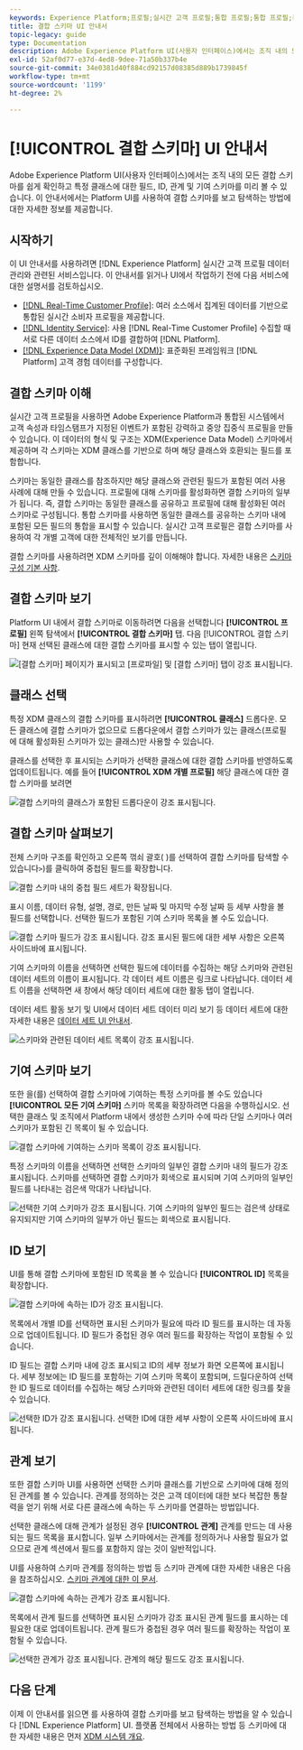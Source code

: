 ```yaml
---
keywords: Experience Platform;프로필;실시간 고객 프로필;통합 프로필;통합 프로필;통합;프로필;rtcp;프로필 사용;프로필 사용;결합 스키마;UNION PROFILE;결합 프로필
title: 결합 스키마 UI 안내서
topic-legacy: guide
type: Documentation
description: Adobe Experience Platform UI(사용자 인터페이스)에서는 조직 내의 모든 결합 스키마를 쉽게 확인하고 특정 클래스에 대한 필드, ID, 관계 및 기여 스키마를 미리 볼 수 있습니다. 이 안내서에서는 Platform UI를 사용하여 결합 스키마를 보고 탐색하는 방법에 대한 자세한 정보를 제공합니다.
exl-id: 52af0d77-e37d-4ed8-9dee-71a50b337b4e
source-git-commit: 34e0381d40f884cd92157d08385d889b1739845f
workflow-type: tm+mt
source-wordcount: '1199'
ht-degree: 2%

---
```


# [!UICONTROL 결합 스키마] UI 안내서

Adobe Experience Platform UI(사용자 인터페이스)에서는 조직 내의 모든 결합 스키마를 쉽게 확인하고 특정 클래스에 대한 필드, ID, 관계 및 기여 스키마를 미리 볼 수 있습니다. 이 안내서에서는 Platform UI를 사용하여 결합 스키마를 보고 탐색하는 방법에 대한 자세한 정보를 제공합니다.

## 시작하기

이 UI 안내서를 사용하려면 [!DNL Experience Platform] 실시간 고객 프로필 데이터 관리와 관련된 서비스입니다. 이 안내서를 읽거나 UI에서 작업하기 전에 다음 서비스에 대한 설명서를 검토하십시오.

* [[!DNL Real-Time Customer Profile]](../home.md): 여러 소스에서 집계된 데이터를 기반으로 통합된 실시간 소비자 프로필을 제공합니다.
* [[!DNL Identity Service]](../../identity-service/home.md): 사용 [!DNL Real-Time Customer Profile] 수집할 때 서로 다른 데이터 소스에서 ID를 결합하여 [!DNL Platform].
* [[!DNL Experience Data Model (XDM)]](../../xdm/home.md): 표준화된 프레임워크 [!DNL Platform] 고객 경험 데이터를 구성합니다.

## 결합 스키마 이해

실시간 고객 프로필을 사용하면 Adobe Experience Platform과 통합된 시스템에서 고객 속성과 타임스탬프가 지정된 이벤트가 포함된 강력하고 중앙 집중식 프로필을 만들 수 있습니다. 이 데이터의 형식 및 구조는 XDM(Experience Data Model) 스키마에서 제공하며 각 스키마는 XDM 클래스를 기반으로 하며 해당 클래스와 호환되는 필드를 포함합니다.

스키마는 동일한 클래스를 참조하지만 해당 클래스와 관련된 필드가 포함된 여러 사용 사례에 대해 만들 수 있습니다. 프로필에 대해 스키마를 활성화하면 결합 스키마의 일부가 됩니다. 즉, 결합 스키마는 동일한 클래스를 공유하고 프로필에 대해 활성화된 여러 스키마로 구성됩니다. 통합 스키마를 사용하면 동일한 클래스를 공유하는 스키마 내에 포함된 모든 필드의 통합을 표시할 수 있습니다. 실시간 고객 프로필은 결합 스키마를 사용하여 각 개별 고객에 대한 전체적인 보기를 만듭니다.

결합 스키마를 사용하려면 XDM 스키마를 깊이 이해해야 합니다. 자세한 내용은 [스키마 구성 기본 사항](../../xdm/schema/composition.md).

## 결합 스키마 보기

Platform UI 내에서 결합 스키마로 이동하려면 다음을 선택합니다 **[!UICONTROL 프로필]** 왼쪽 탐색에서 **[!UICONTROL 결합 스키마]** 탭. 다음 [!UICONTROL 결합 스키마] 현재 선택된 클래스에 대한 결합 스키마를 표시할 수 있는 탭이 열립니다.

![[결합 스키마] 페이지가 표시되고 [프로파일] 및 [결합 스키마] 탭이 강조 표시됩니다.](../images/union-schema/landing.png)

## 클래스 선택

특정 XDM 클래스의 결합 스키마를 표시하려면 **[!UICONTROL 클래스]** 드롭다운. 모든 클래스에 결합 스키마가 없으므로 드롭다운에서 결합 스키마가 있는 클래스(프로필에 대해 활성화된 스키마가 있는 클래스)만 사용할 수 있습니다.

클래스를 선택한 후 표시되는 스키마가 선택한 클래스에 대한 결합 스키마를 반영하도록 업데이트됩니다. 예를 들어 **[!UICONTROL XDM 개별 프로필]** 해당 클래스에 대한 결합 스키마를 보려면

![결합 스키마의 클래스가 포함된 드롭다운이 강조 표시됩니다.](../images/union-schema/class.png)

## 결합 스키마 살펴보기

전체 스키마 구조를 확인하고 오른쪽 꺾쇠 괄호( )를 선택하여 결합 스키마를 탐색할 수 있습니다`>`)를 클릭하여 중첩된 필드를 확장합니다.

![결합 스키마 내의 중첩 필드 세트가 확장됩니다.](../images/union-schema/explore.png)

표시 이름, 데이터 유형, 설명, 경로, 만든 날짜 및 마지막 수정 날짜 등 세부 사항을 볼 필드를 선택합니다. 선택한 필드가 포함된 기여 스키마 목록을 볼 수도 있습니다.

![결합 스키마 필드가 강조 표시됩니다. 강조 표시된 필드에 대한 세부 사항은 오른쪽 사이드바에 표시됩니다.](../images/union-schema/explore-field.png)

기여 스키마의 이름을 선택하면 선택한 필드에 데이터를 수집하는 해당 스키마와 관련된 데이터 세트의 이름이 표시됩니다. 각 데이터 세트 이름은 링크로 나타납니다. 데이터 세트 이름을 선택하면 새 창에서 해당 데이터 세트에 대한 활동 탭이 열립니다.

데이터 세트 활동 보기 및 UI에서 데이터 세트 데이터 미리 보기 등 데이터 세트에 대한 자세한 내용은 [데이터 세트 UI 안내서](../../catalog/datasets/user-guide.md).

![스키마와 관련된 데이터 세트 목록이 강조 표시됩니다.](../images/union-schema/datasets.png)

## 기여 스키마 보기

또한 을(를) 선택하여 결합 스키마에 기여하는 특정 스키마를 볼 수도 있습니다 **[!UICONTROL 모든 기여 스키마]** 스키마 목록을 확장하려면 다음을 수행하십시오. 선택한 클래스 및 조직에서 Platform 내에서 생성한 스키마 수에 따라 단일 스키마나 여러 스키마가 포함된 긴 목록이 될 수 있습니다.

![결합 스키마에 기여하는 스키마 목록이 강조 표시됩니다.](../images/union-schema/contributing-schemas.png)

특정 스키마의 이름을 선택하면 선택한 스키마의 일부인 결합 스키마 내의 필드가 강조 표시됩니다. 스키마를 선택하면 결합 스키마가 회색으로 표시되며 기여 스키마의 일부인 필드를 나타내는 검은색 막대가 나타납니다.

![선택한 기여 스키마가 강조 표시됩니다. 기여 스키마의 일부인 필드는 검은색 상태로 유지되지만 기여 스키마의 일부가 아닌 필드는 회색으로 표시됩니다.](../images/union-schema/select-schema.png)

## ID 보기

UI를 통해 결합 스키마에 포함된 ID 목록을 볼 수 있습니다 **[!UICONTROL ID]** 목록을 확장합니다.

![결합 스키마에 속하는 ID가 강조 표시됩니다.](../images/union-schema/identities.png)

목록에서 개별 ID를 선택하면 표시된 스키마가 필요에 따라 ID 필드를 표시하는 데 자동으로 업데이트됩니다. ID 필드가 중첩된 경우 여러 필드를 확장하는 작업이 포함될 수 있습니다.

ID 필드는 결합 스키마 내에 강조 표시되고 ID의 세부 정보가 화면 오른쪽에 표시됩니다. 세부 정보에는 ID 필드를 포함하는 기여 스키마 목록이 포함되며, 드릴다운하여 선택한 ID 필드로 데이터를 수집하는 해당 스키마와 관련된 데이터 세트에 대한 링크를 찾을 수 있습니다.

![선택한 ID가 강조 표시됩니다. 선택한 ID에 대한 세부 사항이 오른쪽 사이드바에 표시됩니다.](../images/union-schema/select-identity.png)

## 관계 보기

또한 결합 스키마 UI를 사용하면 선택한 스키마 클래스를 기반으로 스키마에 대해 정의된 관계를 볼 수 있습니다. 관계를 정의하는 것은 고객 데이터에 대한 보다 복잡한 통찰력을 얻기 위해 서로 다른 클래스에 속하는 두 스키마를 연결하는 방법입니다.

선택한 클래스에 대해 관계가 설정된 경우 **[!UICONTROL 관계]** 관계를 만드는 데 사용되는 필드 목록을 표시합니다. 일부 스키마에서는 관계를 정의하거나 사용할 필요가 없으므로 관계 섹션에서 필드를 포함하지 않는 것이 일반적입니다.

UI를 사용하여 스키마 관계를 정의하는 방법 등 스키마 관계에 대한 자세한 내용은 다음을 참조하십시오. [스키마 관계에 대한 이 문서](../../xdm/tutorials/relationship-ui.md).

![결합 스키마에 속하는 관계가 강조 표시됩니다.](../images/union-schema/relationships.png)

목록에서 관계 필드를 선택하면 표시된 스키마가 강조 표시된 관계 필드를 표시하는 데 필요한 대로 업데이트됩니다. 관계 필드가 중첩된 경우 여러 필드를 확장하는 작업이 포함될 수 있습니다.

![선택한 관계가 강조 표시됩니다. 관계의 해당 필드도 강조 표시됩니다.](../images/union-schema/select-relationship.png)

## 다음 단계

이제 이 안내서를 읽으면 를 사용하여 결합 스키마를 보고 탐색하는 방법을 알 수 있습니다 [!DNL Experience Platform] UI. 플랫폼 전체에서 사용하는 방법 등 스키마에 대한 자세한 내용은 먼저 [XDM 시스템 개요](../../xdm/home.md).
